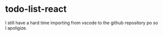 # todo-list-react

I still have a hard time importing from vscode to the github repository po so I apoligize.
